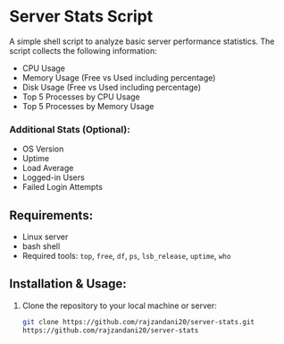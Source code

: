 # Server Stats Script

A simple shell script to analyze basic server performance statistics. The script collects the following information:
- CPU Usage
- Memory Usage (Free vs Used including percentage)
- Disk Usage (Free vs Used including percentage)
- Top 5 Processes by CPU Usage
- Top 5 Processes by Memory Usage

### Additional Stats (Optional):
- OS Version
- Uptime
- Load Average
- Logged-in Users
- Failed Login Attempts

## Requirements:
- Linux server
- bash shell
- Required tools: `top`, `free`, `df`, `ps`, `lsb_release`, `uptime`, `who`

## Installation & Usage:
1. Clone the repository to your local machine or server:
   ```bash
   git clone https://github.com/rajzandani20/server-stats.git
   https://github.com/rajzandani20/server-stats

